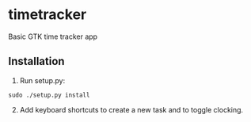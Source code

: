 # timetracker
Basic GTK time tracker app

##  Installation

1. Run setup.py:
```
sudo ./setup.py install
```

2. Add keyboard shortcuts to create a new task and to toggle clocking.
